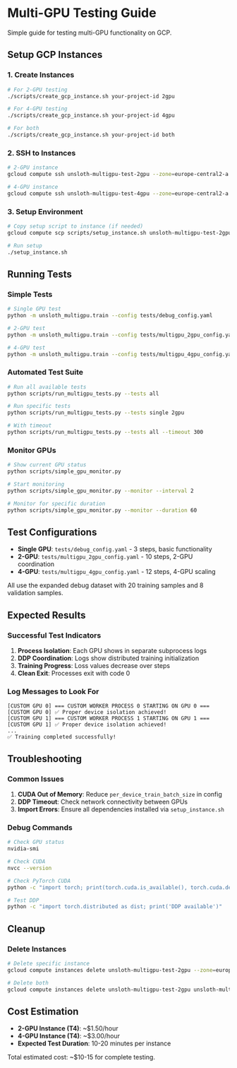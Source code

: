 # Multi-GPU Testing Guide

Simple guide for testing multi-GPU functionality on GCP.

## Setup GCP Instances

### 1. Create Instances

```bash
# For 2-GPU testing
./scripts/create_gcp_instance.sh your-project-id 2gpu

# For 4-GPU testing  
./scripts/create_gcp_instance.sh your-project-id 4gpu

# For both
./scripts/create_gcp_instance.sh your-project-id both
```

### 2. SSH to Instances

```bash
# 2-GPU instance
gcloud compute ssh unsloth-multigpu-test-2gpu --zone=europe-central2-a --project=your-project-id

# 4-GPU instance
gcloud compute ssh unsloth-multigpu-test-4gpu --zone=europe-central2-a --project=your-project-id
```

### 3. Setup Environment

```bash
# Copy setup script to instance (if needed)
gcloud compute scp scripts/setup_instance.sh unsloth-multigpu-test-2gpu:~ --zone=europe-central2-a --project=your-project-id

# Run setup
./setup_instance.sh
```

## Running Tests

### Simple Tests

```bash
# Single GPU test
python -m unsloth_multigpu.train --config tests/debug_config.yaml

# 2-GPU test
python -m unsloth_multigpu.train --config tests/multigpu_2gpu_config.yaml

# 4-GPU test  
python -m unsloth_multigpu.train --config tests/multigpu_4gpu_config.yaml
```

### Automated Test Suite

```bash
# Run all available tests
python scripts/run_multigpu_tests.py --tests all

# Run specific tests
python scripts/run_multigpu_tests.py --tests single 2gpu

# With timeout
python scripts/run_multigpu_tests.py --tests all --timeout 300
```

### Monitor GPUs

```bash
# Show current GPU status
python scripts/simple_gpu_monitor.py

# Start monitoring
python scripts/simple_gpu_monitor.py --monitor --interval 2

# Monitor for specific duration
python scripts/simple_gpu_monitor.py --monitor --duration 60
```

## Test Configurations

- **Single GPU**: `tests/debug_config.yaml` - 3 steps, basic functionality
- **2-GPU**: `tests/multigpu_2gpu_config.yaml` - 10 steps, 2-GPU coordination
- **4-GPU**: `tests/multigpu_4gpu_config.yaml` - 12 steps, 4-GPU scaling

All use the expanded debug dataset with 20 training samples and 8 validation samples.

## Expected Results

### Successful Test Indicators

1. **Process Isolation**: Each GPU shows in separate subprocess logs
2. **DDP Coordination**: Logs show distributed training initialization
3. **Training Progress**: Loss values decrease over steps
4. **Clean Exit**: Processes exit with code 0

### Log Messages to Look For

```
[CUSTOM GPU 0] === CUSTOM WORKER PROCESS 0 STARTING ON GPU 0 ===
[CUSTOM GPU 0] ✅ Proper device isolation achieved!
[CUSTOM GPU 1] === CUSTOM WORKER PROCESS 1 STARTING ON GPU 1 ===  
[CUSTOM GPU 1] ✅ Proper device isolation achieved!
...
✅ Training completed successfully!
```

## Troubleshooting

### Common Issues

1. **CUDA Out of Memory**: Reduce `per_device_train_batch_size` in config
2. **DDP Timeout**: Check network connectivity between GPUs
3. **Import Errors**: Ensure all dependencies installed via `setup_instance.sh`

### Debug Commands

```bash
# Check GPU status
nvidia-smi

# Check CUDA
nvcc --version

# Check PyTorch CUDA
python -c "import torch; print(torch.cuda.is_available(), torch.cuda.device_count())"

# Test DDP
python -c "import torch.distributed as dist; print('DDP available')"
```

## Cleanup

### Delete Instances

```bash
# Delete specific instance
gcloud compute instances delete unsloth-multigpu-test-2gpu --zone=europe-central2-a --project=your-project-id

# Delete both
gcloud compute instances delete unsloth-multigpu-test-2gpu unsloth-multigpu-test-4gpu --zone=europe-central2-a --project=your-project-id
```

## Cost Estimation

- **2-GPU Instance (T4)**: ~$1.50/hour
- **4-GPU Instance (T4)**: ~$3.00/hour
- **Expected Test Duration**: 10-20 minutes per instance

Total estimated cost: ~$10-15 for complete testing.